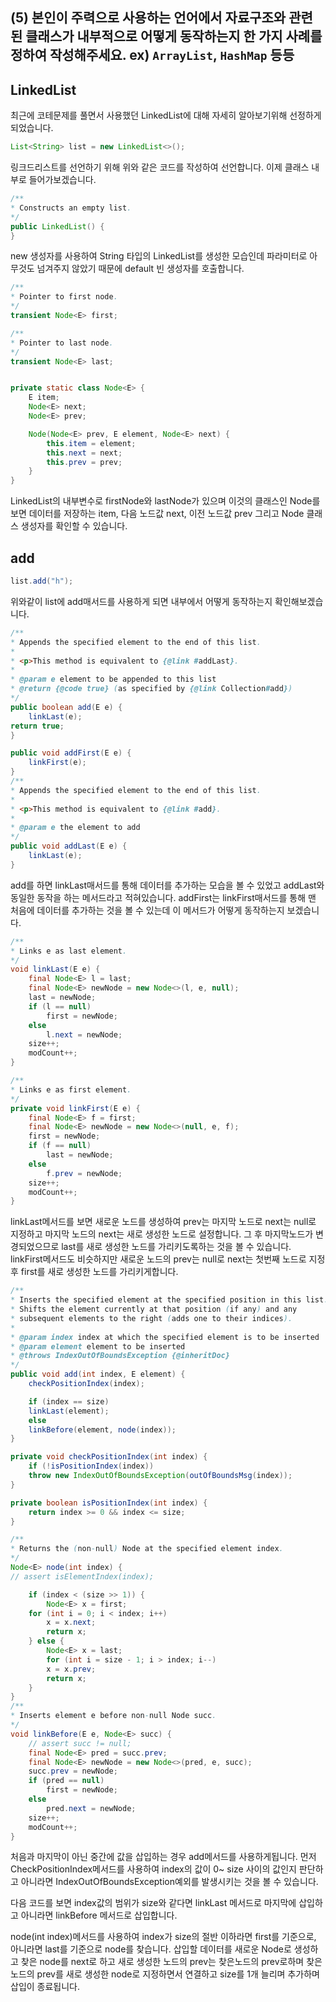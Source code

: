 ## (5) 본인이 주력으로 사용하는 언어에서 자료구조와 관련 된 클래스가 내부적으로 어떻게 동작하는지 한 가지 사례를 정하여 작성해주세요. ex) `ArrayList`, `HashMap` 등등

## LinkedList

최근에 코테문제를 풀면서 사용했던 LinkedList에 대해 자세히 알아보기위해 선정하게되었습니다.

```java
List<String> list = new LinkedList<>();
```

링크드리스트를 선언하기 위해 위와 같은 코드를 작성하여 선언합니다.
이제 클래스 내부로 들어가보겠습니다.

```java
/**
* Constructs an empty list.
*/
public LinkedList() {
}
```

new 생성자를 사용하여 String 타입의 LinkedList를 생성한 모습인데 파라미터로 아무것도 넘겨주지 않았기 때문에 default 빈 생성자를 호출합니다.

```java
/**
* Pointer to first node.
*/
transient Node<E> first;

/**
* Pointer to last node.
*/
transient Node<E> last;


private static class Node<E> {
    E item;
    Node<E> next;
    Node<E> prev;

    Node(Node<E> prev, E element, Node<E> next) {
        this.item = element;
        this.next = next;
        this.prev = prev;
    }
}
```

LinkedList의 내부변수로 firstNode와 lastNode가 있으며 이것의 클래스인 Node를 보면 데이터를 저장하는 item, 다음 노드값 next, 이전 노드값 prev 그리고 Node 클래스 생성자를 확인할 수 있습니다.

## add

```java
list.add("h");
```

위와같이 list에 add매서드를 사용하게 되면 내부에서 어떻게 동작하는지 확인해보겠습니다.

```java
/**
* Appends the specified element to the end of this list.
*
* <p>This method is equivalent to {@link #addLast}.
*
* @param e element to be appended to this list
* @return {@code true} (as specified by {@link Collection#add})
*/
public boolean add(E e) {
	linkLast(e);
return true;
}

public void addFirst(E e) {
    linkFirst(e);
}
/**
* Appends the specified element to the end of this list.
*
* <p>This method is equivalent to {@link #add}.
*
* @param e the element to add
*/
public void addLast(E e) {
    linkLast(e);
}
```

add를 하면 linkLast매서드를 통해 데이터를 추가하는 모습을 볼 수 있었고 addLast와 동일한 동작을 하는 메서드라고 적혀있습니다. 
addFirst는 linkFirst매서드를 통해 맨 처음에 데이터를 추가하는 것을 볼 수 있는데 이 메서드가 어떻게 동작하는지 보겠습니다.

```java
/**
* Links e as last element.
*/
void linkLast(E e) {
    final Node<E> l = last;
    final Node<E> newNode = new Node<>(l, e, null);
    last = newNode;
    if (l == null)
        first = newNode;
    else
        l.next = newNode;
    size++;
    modCount++;
}

/**
* Links e as first element.
*/
private void linkFirst(E e) {
    final Node<E> f = first;
    final Node<E> newNode = new Node<>(null, e, f);
    first = newNode;
    if (f == null)
        last = newNode;
    else
        f.prev = newNode;
    size++;
    modCount++;
}

```

linkLast메서드를 보면 새로운 노드를 생성하여 prev는 마지막 노드로 next는 null로 지정하고 마지막 노드의 next는 새로 생성한 노드로 설정합니다. 그 후 마지막노드가 변경되었으므로 last를 새로 생성한 노드를 가리키도록하는 것을 볼 수 있습니다. 
linkFirst메서드도 비슷하지만 새로운 노드의 prev는 null로 next는 첫번째 노드로 지정 후 first를 새로 생성한 노드를 가리키게합니다.

```java
/**
* Inserts the specified element at the specified position in this list.
* Shifts the element currently at that position (if any) and any
* subsequent elements to the right (adds one to their indices).
*
* @param index index at which the specified element is to be inserted
* @param element element to be inserted
* @throws IndexOutOfBoundsException {@inheritDoc}
*/
public void add(int index, E element) {
    checkPositionIndex(index);

    if (index == size)
    linkLast(element);
    else
    linkBefore(element, node(index));
}

private void checkPositionIndex(int index) {
    if (!isPositionIndex(index))
    throw new IndexOutOfBoundsException(outOfBoundsMsg(index));
}

private boolean isPositionIndex(int index) {
    return index >= 0 && index <= size;
}   

/**
* Returns the (non-null) Node at the specified element index.
*/
Node<E> node(int index) {
// assert isElementIndex(index);

    if (index < (size >> 1)) {
        Node<E> x = first;
    for (int i = 0; i < index; i++)
        x = x.next;
        return x;
    } else {
        Node<E> x = last;
        for (int i = size - 1; i > index; i--)
        x = x.prev;
        return x;
    }
}
/**
* Inserts element e before non-null Node succ.
*/
void linkBefore(E e, Node<E> succ) {
    // assert succ != null;
    final Node<E> pred = succ.prev;
    final Node<E> newNode = new Node<>(pred, e, succ);
    succ.prev = newNode;
    if (pred == null)
        first = newNode;
    else
        pred.next = newNode;
    size++;
    modCount++;
}
```

처음과 마지막이 아닌 중간에 값을 삽입하는 경우 add메서드를 사용하게됩니다.
먼저 CheckPositionIndex메서드를 사용하여 index의 값이 0~ size 사이의 값인지 판단하고 아니라면 IndexOutOfBoundsException예외를 발생시키는 것을 볼 수 있습니다.

다음 코드를 보면 index값의 범위가 size와 같다면 linkLast 메서드로 마지막에 삽입하고 아니라면 linkBefore 메서드로 삽입합니다.

node(int index)메서드를 사용하여 index가 size의 절반 이하라면 first를 기준으로, 아니라면 last를 기준으로 node를 찾습니다. 삽입할 데이터를 새로운 Node로 생성하고 찾은 node를 next로 하고 새로 생성한 노드의 prev는 찾은노드의 prev로하며 찾은 노드의 prev를 새로 생성한 node로 지정하면서 연결하고 size를 1개 늘리며 추가하며 삽입이 종료됩니다.
